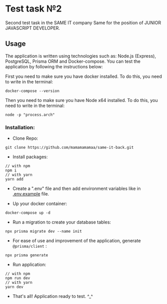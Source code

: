 # Test task №2

Second test task in the SAME IT company Same for the position of JUNIOR JAVASCRIPT DEVELOPER.

## Usage

The application is written using technologies such as: Node.js (Express), PostgreSQL, Prisma ORM and Docker-compose. You can test the application by following the instructions below:

First you need to make sure you have docker installed. To do this, you need to write in the terminal:

```
docker-compose --version
```

Then you need to make sure you have Node x64 installed. To do this, you need to write in the terminal:

```
node -p "process.arch"
```

### Installation:

* Clone Repo:

```
git clone https://github.com/mamamamamaa/same-it-back.git
```

* Install packages:

```
// with npm
npm i 
// with yarn
yarn add
```

* Create a ".env" file and then add environment variables like in [.env.example](https://github.com/mamamamamaa/same-it-back/blob/main/.env.example) file.

* Up your docker container:

```
docker-compose up -d
```

* Run a migration to create your database tables:

```
npx prisma migrate dev --name init
```

* For ease of use and improvement of the application, generate `@prisma/client` :

```
npx prisma generate
```

* Run application:
```
// with npm
npm run dev
// with yarn
yarn dev
```

* That's all! Application ready to test. ^_^
